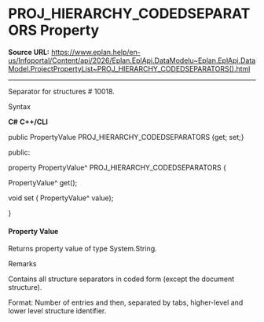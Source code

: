# PROJ_HIERARCHY_CODEDSEPARATORS Property

**Source URL:** https://www.eplan.help/en-us/Infoportal/Content/api/2026/Eplan.EplApi.DataModelu~Eplan.EplApi.DataModel.ProjectPropertyList~PROJ_HIERARCHY_CODEDSEPARATORS().html

---

Separator for structures # 10018.

Syntax

**C#**
**C++/CLI**


public PropertyValue PROJ_HIERARCHY_CODEDSEPARATORS {get; set;}

public:

property PropertyValue^ PROJ_HIERARCHY_CODEDSEPARATORS {

   PropertyValue^ get();

   void set (    PropertyValue^ value);

}


#### Property Value

Returns property value of type System.String.

Remarks

Contains all structure separators in coded form (except the document structure).

Format: Number of entries and then, separated by tabs, higher-level and lower level structure identifier.
